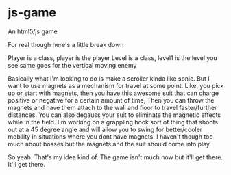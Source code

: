 js-game
=======

An html5/js game

For real though here's a little break down

Player is a class, player is the player
Level is a class, level1 is the level you see
same goes for the vertical moving enemy

Basically what I'm looking to do is make a scroller kinda like sonic. But I want to use magnets as a mechanism 
for travel at some point. Like, you pick up or start with magnets, then you have this awesome suit that can charge
positive or negative for a certain amount of time, Then you can throw the magnets and have them attach to the wall
and floor to travel faster/further distances. You can also degauss your suit to eliminate the magnetic effects while
in the field. I'm working on a grappling hook sort of thing that shoots out at a 45 degree angle and will allow you
to swing for better/cooler mobility in situations where you dont have magnets. I haven't though too much about bosses
but the magnets and the suit should come into play.

So yeah. That's my idea kind of. The game isn't much now but it'll get there. It'll get there.
